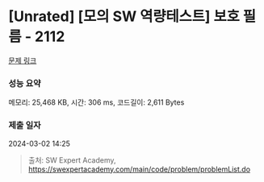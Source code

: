 # [Unrated] [모의 SW 역량테스트] 보호 필름 - 2112 

[문제 링크](https://swexpertacademy.com/main/code/problem/problemDetail.do?contestProbId=AV5V1SYKAaUDFAWu) 

### 성능 요약

메모리: 25,468 KB, 시간: 306 ms, 코드길이: 2,611 Bytes

### 제출 일자

2024-03-02 14:25



> 출처: SW Expert Academy, https://swexpertacademy.com/main/code/problem/problemList.do